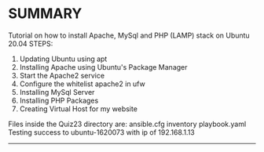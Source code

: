 # SUMMARY

Tutorial on how to install Apache, MySql and PHP (LAMP) stack on Ubuntu 20.04
STEPS:
1. Updating Ubuntu using apt
2. Installing Apache using Ubuntu's Package Manager
3. Start the Apache2 service
4. Configure the whitelist apache2 in ufw
5. Installing MySql Server
6. Installing PHP Packages
7. Creating Virtual Host for my website

Files inside the Quiz23 directory are:
	ansible.cfg
	inventory
	playbook.yaml
Testing success to ubuntu-1620073 with ip of 192.168.1.13
*********************************************************************************
